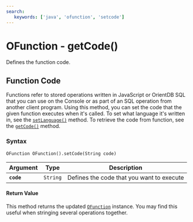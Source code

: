 ```yaml
---
search:
   keywords: ['java', 'ofunction', 'setcode']
---
```


# OFunction - getCode()

Defines the function code. 

## Function Code

Functions refer to stored operations written in JavaScript or OrientDB SQL that you can use on the Console or as part of an SQL operation from another client program.  Using this method, you can set the code that the given function executes when it's called.  To set what language it's written in, see the [`setLanguage()`](setLanguage.md) method.  To retrieve the code from function, see the [`getCode()`](getCode.md) method.

### Syntax

```
OFunction OFunction().setCode(String code)
```

| Argument | Type | Description |
|---|---|---|
| **`code`** | `String` | Defines the code that you want to execute |

#### Return Value

This method returns the updated [`OFunction`](../OFunction.md) instance.  You may find this useful when stringing several operations together.


